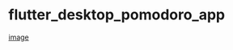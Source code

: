 # flutter_desktop_pomodoro_app
[image](https://github.com/shohruxbek/flutter_desktop_pomodoro_app/blob/main/2022-05-12_193255.png?raw=true)
